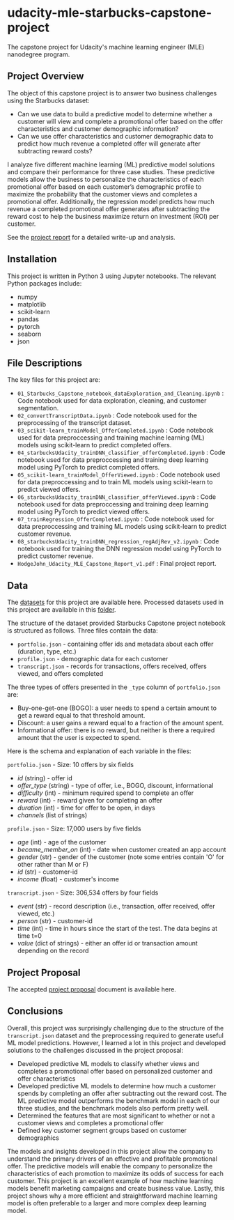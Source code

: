 # udacity-mle-starbucks-capstone-project
The capstone project for Udacity's machine learning engineer (MLE) nanodegree program.

## Project Overview

The object of this capstone project is to answer two business challenges using the Starbucks dataset:
* Can we use data to build a predictive model to determine whether a customer will view and complete a promotional offer based on the offer characteristics and customer demographic information?
* Can we use offer characteristics and customer demographic data to predict how much revenue a completed offer will generate after subtracting reward costs?

I analyze five different machine learning (ML) predictive model solutions and compare their performance for three case studies. These predictive models allow the business to personalize the characteristics of each promotional offer based on each customer’s demographic profile to maximize the probability that the customer views and completes a promotional offer. Additionally, the regression model predicts how much revenue a completed promotional offer generates after subtracting the reward cost to help the business maximize return on investment (ROI) per customer. 

See the [project report](https://github.com/jman4162/udacity-mle-starbucks-capstone-project/blob/main/HodgeJohn_Udacity_MLE_Capstone_Report_v1.pdf) for a detailed write-up and analysis.

## Installation

This project is written in Python 3 using Jupyter notebooks. The relevant Python packages include:
* numpy
* matplotlib
* scikit-learn
* pandas
* pytorch
* seaborn
* json

## File Descriptions

The key files for this project are:
* `01_Starbucks_Capstone_notebook_dataExploration_and_Cleaning.ipynb` : Code notebook used for data exploration, cleaning, and customer segmentation.
* `02_convertTranscriptData.ipynb` : Code notebook used for the preprocessing of the transcript dataset.
* `03_scikit-learn_trainModel_OfferCompleted.ipynb` : Code notebook used for data preproccessing and training machine learning (ML) models using scikit-learn to predict completed offers.
* `04_starbucksUdacity_trainDNN_classifier_offerCompleted.ipynb` : Code notebook used for data preproccessing and training deep learning model using PyTorch to predict completed offers.
* `05_scikit-learn_trainModel_OfferViewed.ipynb` : Code notebook used for data preproccessing and to train ML models using scikit-learn to predict viewed offers.
* `06_starbucksUdacity_trainDNN_classifier_offerViewed.ipynb` : Code notebook used for data preproccessing and training deep learning model using PyTorch to predict viewed offers.
* `07_trainRegression_OfferCompleted.ipynb` : Code notebook used for data preproccessing and training ML models using scikit-learn to predict customer revenue.
* `08_starbucksUdacity_trainDNN_regression_regAdjRev_v2.ipynb` : Code notebook used for training the DNN regression model using PyTorch to predict customer revenue.
* `HodgeJohn_Udacity_MLE_Capstone_Report_v1.pdf` : Final project report.


## Data

The [datasets](https://drive.google.com/drive/folders/12Sq7xssp154Dl5Dqhmc_ZYgkGzDylhbj?usp=sharing) for this project are available here. Processed datasets used in this project are available in this [folder](https://github.com/jman4162/udacity-mle-starbucks-capstone-project/tree/main/trainingData).

The structure of the dataset provided Starbucks Capstone project notebook is structured as follows. Three files contain the data:
* `portfolio.json` - containing offer ids and metadata about each offer (duration, type, etc.)
* `profile.json` - demographic data for each customer
* `transcript.json` - records for transactions, offers received, offers viewed, and offers completed

The three types of offers presented in the `_type` column of `portfolio.json` are:
* Buy-one-get-one (BOGO): a user needs to spend a certain amount to get a reward equal to that threshold amount.
* Discount: a user gains a reward equal to a fraction of the amount spent. 
* Informational offer: there is no reward, but neither is there a required amount that the user is expected to spend.

Here is the schema and explanation of each variable in the files:

`portfolio.json` - Size: 10 offers by six fields
* *id* (string) - offer id
* *offer_type* (string) - type of offer, i.e., BOGO, discount, informational
* *difficulty* (int) - minimum required spend to complete an offer
* *reward* (int) - reward given for completing an offer
* *duration* (int) - time for offer to be open, in days
* *channels* (list of strings)

`profile.json` - Size: 17,000 users by five fields
* *age* (int) - age of the customer
* *became_member_on* (int) - date when customer created an app account
* *gender* (str) - gender of the customer (note some entries contain 'O' for other rather than M or F)
* *id* (str) - customer-id
* *income* (float) - customer's income

`transcript.json` - Size: 306,534 offers by four fields
* *event* (str) - record description (i.e., transaction, offer received, offer viewed, etc.)
* *person* (str) - customer-id
* *time* (int) - time in hours since the start of the test. The data begins at time t=0
* *value* (dict of strings) - either an offer id or transaction amount depending on the record

## Project Proposal

The accepted [project proposal](https://github.com/jman4162/udacity-mle-starbucks-capstone-project/blob/main/HodgeJohn_Udacity_MLE_Capstone_Proposal_v2.pdf) document is available here.

## Conclusions

Overall, this project was surprisingly challenging due to the structure of the `transcript.json` dataset and the preprocessing required to generate useful ML model predictions. However, I learned a lot in this project and developed solutions to the challenges discussed in the project proposal:
* Developed predictive ML models to classify whether views and completes a promotional offer based on personalized customer and offer characteristics
* Developed predictive ML models to determine how much a customer spends by completing an offer after subtracting out the reward cost. The ML predictive model outperforms the benchmark model in each of our three studies, and the benchmark models also perform pretty well.
* Determined the features that are most significant to whether or not a customer views and completes a promotional offer
* Defined key customer segment groups based on customer demographics

The models and insights developed in this project allow the company to understand the primary drivers of an effective and profitable promotional offer. The predictive models will enable the company to personalize the characteristics of each promotion to maximize its odds of success for each customer. This project is an excellent example of how machine learning models benefit marketing campaigns and create business value. Lastly, this project shows why a more efficient and straightforward machine learning model is often preferable to a larger and more complex deep learning model.

